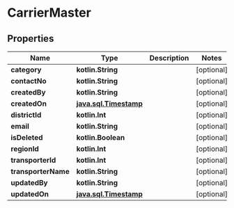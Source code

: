 
# CarrierMaster

## Properties
Name | Type | Description | Notes
------------ | ------------- | ------------- | -------------
**category** | **kotlin.String** |  |  [optional]
**contactNo** | **kotlin.String** |  |  [optional]
**createdBy** | **kotlin.String** |  |  [optional]
**createdOn** | [**java.sql.Timestamp**](java.sql.Timestamp.md) |  |  [optional]
**districtId** | **kotlin.Int** |  |  [optional]
**email** | **kotlin.String** |  |  [optional]
**isDeleted** | **kotlin.Boolean** |  |  [optional]
**regionId** | **kotlin.Int** |  |  [optional]
**transporterId** | **kotlin.Int** |  |  [optional]
**transporterName** | **kotlin.String** |  |  [optional]
**updatedBy** | **kotlin.String** |  |  [optional]
**updatedOn** | [**java.sql.Timestamp**](java.sql.Timestamp.md) |  |  [optional]



